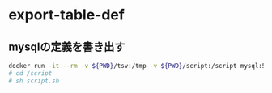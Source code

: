 # export-table-def

## mysqlの定義を書き出す

```bash
docker run -it --rm -v ${PWD}/tsv:/tmp -v ${PWD}/script:/script mysql:5.7 /bin/bash
# cd /script
# sh script.sh
```